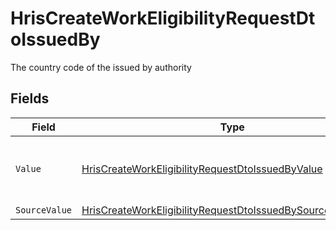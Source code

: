 # HrisCreateWorkEligibilityRequestDtoIssuedBy

The country code of the issued by authority


## Fields

| Field                                                                                                                                                 | Type                                                                                                                                                  | Required                                                                                                                                              | Description                                                                                                                                           | Example                                                                                                                                               |
| ----------------------------------------------------------------------------------------------------------------------------------------------------- | ----------------------------------------------------------------------------------------------------------------------------------------------------- | ----------------------------------------------------------------------------------------------------------------------------------------------------- | ----------------------------------------------------------------------------------------------------------------------------------------------------- | ----------------------------------------------------------------------------------------------------------------------------------------------------- |
| `Value`                                                                                                                                               | [HrisCreateWorkEligibilityRequestDtoIssuedByValue](../../Models/Components/HrisCreateWorkEligibilityRequestDtoIssuedByValue.md)                       | :heavy_minus_sign:                                                                                                                                    | The ISO3166-1 Alpha2 Code of the Country                                                                                                              | US                                                                                                                                                    |
| `SourceValue`                                                                                                                                         | [HrisCreateWorkEligibilityRequestDtoIssuedBySourceValueUnion](../../Models/Components/HrisCreateWorkEligibilityRequestDtoIssuedBySourceValueUnion.md) | :heavy_minus_sign:                                                                                                                                    | N/A                                                                                                                                                   |                                                                                                                                                       |